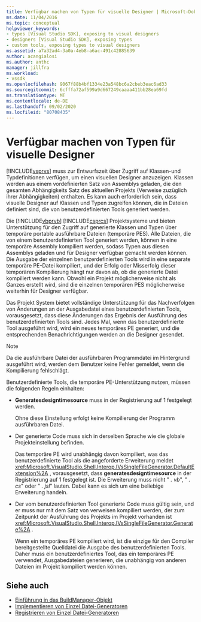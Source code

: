 ```yaml
---
title: Verfügbar machen von Typen für visuelle Designer | Microsoft-Dokumentation
ms.date: 11/04/2016
ms.topic: conceptual
helpviewer_keywords:
- types [Visual Studio SDK], exposing to visual designers
- designers [Visual Studio SDK], exposing types
- custom tools, exposing types to visual designers
ms.assetid: a7a32ad4-3a0a-4eb8-a6ac-491c42885639
author: acangialosi
ms.author: anthc
manager: jillfra
ms.workload:
- vssdk
ms.openlocfilehash: 9067f88b4bf1334e23a548bc6a2cbeb3eac6ad33
ms.sourcegitcommit: 6cfffa72af599a9d667249caaaa411bb28ea69fd
ms.translationtype: MT
ms.contentlocale: de-DE
ms.lasthandoff: 09/02/2020
ms.locfileid: "80708435"
---
```

# <a name="expose-types-to-visual-designers"></a>Verfügbar machen von Typen für visuelle Designer
[!INCLUDE[vsprvs](../../code-quality/includes/vsprvs_md.md)] muss zur Entwurfszeit über Zugriff auf Klassen-und Typdefinitionen verfügen, um einen visuellen Designer anzuzeigen. Klassen werden aus einem vordefinierten Satz von Assemblys geladen, die den gesamten Abhängigkeits Satz des aktuellen Projekts (Verweise zuzüglich ihrer Abhängigkeiten) enthalten. Es kann auch erforderlich sein, dass visuelle Designer auf Klassen und Typen zugreifen können, die in Dateien definiert sind, die von benutzerdefinierten Tools generiert werden.

 Die [!INCLUDE[vbprvb](../../code-quality/includes/vbprvb_md.md)] [!INCLUDE[csprcs](../../data-tools/includes/csprcs_md.md)] Projektsysteme und bieten Unterstützung für den Zugriff auf generierte Klassen und Typen über temporäre portable ausführbare Dateien (temporäre PES). Alle Dateien, die von einem benutzerdefinierten Tool generiert werden, können in eine temporäre Assembly kompiliert werden, sodass Typen aus diesen Assemblys geladen und für Designer verfügbar gemacht werden können. Die Ausgabe der einzelnen benutzerdefinierten Tools wird in eine separate temporäre PE-Datei kompiliert, und der Erfolg oder Misserfolg dieser temporären Kompilierung hängt nur davon ab, ob die generierte Datei kompiliert werden kann. Obwohl ein Projekt möglicherweise nicht als Ganzes erstellt wird, sind die einzelnen temporären PES möglicherweise weiterhin für Designer verfügbar.

 Das Projekt System bietet vollständige Unterstützung für das Nachverfolgen von Änderungen an der Ausgabedatei eines benutzerdefinierten Tools, vorausgesetzt, dass diese Änderungen das Ergebnis der Ausführung des benutzerdefinierten Tools sind. Jedes Mal, wenn das benutzerdefinierte Tool ausgeführt wird, wird ein neues temporäres PE generiert, und die entsprechenden Benachrichtigungen werden an die Designer gesendet.

> [!NOTE]
> Da die ausführbare Datei der ausführbaren Programmdatei im Hintergrund ausgeführt wird, werden dem Benutzer keine Fehler gemeldet, wenn die Kompilierung fehlschlägt.

 Benutzerdefinierte Tools, die temporäre PE-Unterstützung nutzen, müssen die folgenden Regeln einhalten:

- **Generatesdesigntimesource** muss in der Registrierung auf 1 festgelegt werden.

     Ohne diese Einstellung erfolgt keine Kompilierung der Programm ausführbaren Datei.

- Der generierte Code muss sich in derselben Sprache wie die globale Projekteinstellung befinden.

     Das temporäre PE wird unabhängig davon kompiliert, was das benutzerdefinierte Tool als die angeforderte Erweiterung meldet <xref:Microsoft.VisualStudio.Shell.Interop.IVsSingleFileGenerator.DefaultExtension%2A> , vorausgesetzt, dass **generatesdesigntimesource** in der Registrierung auf 1 festgelegt ist. Die Erweiterung muss nicht " *. vb*", " *. cs*" oder " *. jsl*" lauten. Dabei kann es sich um eine beliebige Erweiterung handeln.

- Der vom benutzerdefinierten Tool generierte Code muss gültig sein, und er muss nur mit dem Satz von verweisen kompiliert werden, der zum Zeitpunkt der Ausführung des Projekts im Projekt vorhanden ist <xref:Microsoft.VisualStudio.Shell.Interop.IVsSingleFileGenerator.Generate%2A> .

     Wenn ein temporäres PE kompiliert wird, ist die einzige für den Compiler bereitgestellte Quelldatei die Ausgabe des benutzerdefinierten Tools. Daher muss ein benutzerdefiniertes Tool, das ein temporäres PE verwendet, Ausgabedateien generieren, die unabhängig von anderen Dateien im Projekt kompiliert werden können.

## <a name="see-also"></a>Siehe auch
- [Einführung in das BuildManager-Objekt](https://msdn.microsoft.com/library/50080ec2-c1c9-412c-98ef-18d7f895e7fa)
- [Implementieren von Einzel Datei-Generatoren](../../extensibility/internals/implementing-single-file-generators.md)
- [Registrieren von Einzel Datei-Generatoren](../../extensibility/internals/registering-single-file-generators.md)
